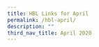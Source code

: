 ```yaml
---
title: HBL Links for April
permalink: /hbl-april/
description: ""
third_nav_title: April 2020
---
```


